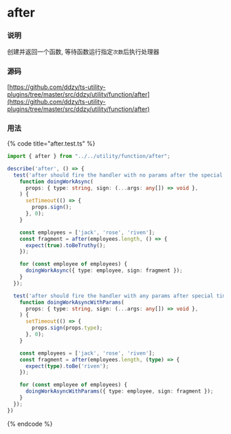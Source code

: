 # after

### 说明

 创建并返回一个函数, 等待函数运行指定`次数`后执行处理器

### 源码

[https://github.com/ddzy/ts-utility-plugins/tree/master/src/ddzy/utility/function/after](https://github.com/ddzy/ts-utility-plugins/tree/master/src/ddzy/utility/function/after)

### 用法

{% code title="after.test.ts" %}
```typescript
import { after } from "../../utility/function/after";

describe('after', () => {
  test('after should fire the handler with no params after the special times of function call', () => {
    function doingWorkAsync(
      props: { type: string, sign: (...args: any[]) => void },
    ) {
      setTimeout(() => {
        props.sign();
      }, 0);
    }

    const employees = ['jack', 'rose', 'riven'];
    const fragment = after(employees.length, () => {
      expect(true).toBeTruthy();
    });

    for (const employee of employees) {
      doingWorkAsync({ type: employee, sign: fragment });
    }
  });

  test('after should fire the handler with any params after special times of function call', () => {
    function doingWorkAsyncWithParams(
      props: { type: string, sign: (...args: any[]) => void },
    ) {
      setTimeout(() => {
        props.sign(props.type);
      }, 0);
    }

    const employees = ['jack', 'rose', 'riven'];
    const fragment = after(employees.length, (type) => {
      expect(type).toBe('riven');
    });

    for (const employee of employees) {
      doingWorkAsyncWithParams({ type: employee, sign: fragment });
    }
  });
})
```
{% endcode %}

